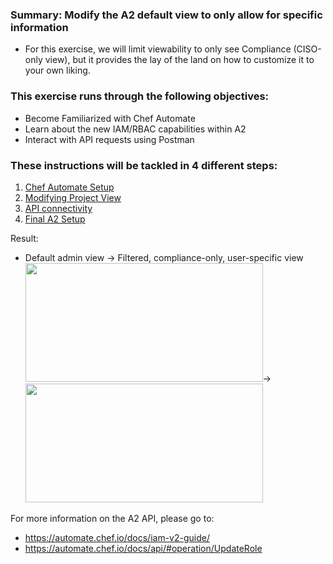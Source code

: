 ### Summary: Modify the A2 default view to only allow for specific information
 - For this exercise, we will limit viewability to only see Compliance (CISO-only view), but it provides the lay of the land on how to customize it to your own liking.

### This exercise runs through the following objectives:
  - Become Familiarized with Chef Automate
  - Learn about the new IAM/RBAC capabilities within A2
  - Interact with API requests using Postman 

### These instructions will be tackled in 4 different steps:
1. [Chef Automate Setup](./instructions/A2_setup.md)
2. [Modifying Project View](./instructions/A2_projectview.md)
3. [API connectivity](./instructions/A2_api.md)
4. [Final A2 Setup](./instructions//A2_finalsetup.md)
  
  
Result:  
- Default admin view → Filtered, compliance-only, user-specific view  
<kbd><img src="https://raw.githubusercontent.com/danf425/ChefAutomate_LimitViewability/master/images/a2-defaultview.png" width="380" height="190"></kbd>→<kbd><img src="https://raw.githubusercontent.com/danf425/ChefAutomate_LimitViewability/master/images/a2-cisoview.png" width="380" height="190"></kbd>  

For more information on the A2 API, please go to: 
- https://automate.chef.io/docs/iam-v2-guide/
- https://automate.chef.io/docs/api/#operation/UpdateRole
